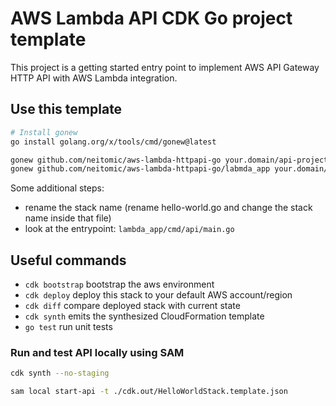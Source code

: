 # AWS Lambda API CDK Go project template

This project is a getting started entry point to implement AWS API Gateway HTTP API with AWS Lambda integration.

## Use this template

```bash
# Install gonew
go install golang.org/x/tools/cmd/gonew@latest

gonew github.com/neitomic/aws-lambda-httpapi-go your.domain/api-project ./api-project
gonew github.com/neitomic/aws-lambda-httpapi-go/labmda_app your.domain/api-project/lambda_app ./api-project/lambda_app
```

Some additional steps:
- rename the stack name (rename hello-world.go and change the stack name inside that file)
- look at the entrypoint: `lambda_app/cmd/api/main.go` 

## Useful commands

* `cdk bootstrap`   bootstrap the aws environment
* `cdk deploy`      deploy this stack to your default AWS account/region
* `cdk diff`        compare deployed stack with current state
* `cdk synth`       emits the synthesized CloudFormation template
* `go test`         run unit tests


### Run and test API locally using SAM

```bash
cdk synth --no-staging

sam local start-api -t ./cdk.out/HelloWorldStack.template.json
```
```
```

